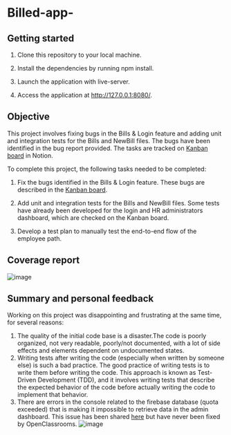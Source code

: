 # Billed-app-

## Getting started
1. Clone this repository to your local machine.

2. Install the dependencies by running npm install.

3. Launch the application with live-server.

4. Access the application at http://127.0.0.1:8080/.

## Objective
This project involves fixing bugs in the Bills & Login feature and adding unit and integration tests for the Bills and NewBill files. The bugs have been identified in the bug report provided. The tasks are tracked on [Kanban board](https://openclassrooms.notion.site/ad964d63250641a7adcb217fb1963480?v=48e567e57b4a4eec8c35bfba3e0502e3) in Notion.

To complete this project, the following tasks needed to be completed:

1. Fix the bugs identified in the Bills & Login feature. These bugs are described in the [Kanban board](https://openclassrooms.notion.site/ad964d63250641a7adcb217fb1963480?v=48e567e57b4a4eec8c35bfba3e0502e3).

2. Add unit and integration tests for the Bills and NewBill files. Some tests have already been developed for the login and HR administrators dashboard, which are checked on the Kanban board. 

3. Develop a test plan to manually test the end-to-end flow of the employee path. 

## Coverage report
![image](https://user-images.githubusercontent.com/87566177/227145219-d68889cf-48b8-4cba-8cbf-0b1ded67310d.png)
## Summary and personal feedback
Working on this project was disappointing and frustrating at the same time, for several reasons:
1. The quality of the initial code base is a disaster.The code is poorly organized, not very readable, poorly/not documented, with a lot of side effects and elements dependent on undocumented states.
2. Writing tests after writing the code (especially when written by someone else) is such a bad practice. The good practice of writing tests is to write them before writing the code. This approach is known as Test-Driven Development (TDD), and it involves writing tests that describe the expected behavior of the code before actually writing the code to implement that behavior.
3. There are errors in the console related to the firebase database (quota exceeded) that is making it impossible to retrieve data in the admin dashboard. This issue has been shared [here](https://github.com/OpenClassrooms-Student-Center/Billed-app-EN/issues/2) but have never been fixed by OpenClassrooms.
![image](https://user-images.githubusercontent.com/87566177/227149113-af0a910a-9707-42e2-a3c5-f4913daef60f.png)
